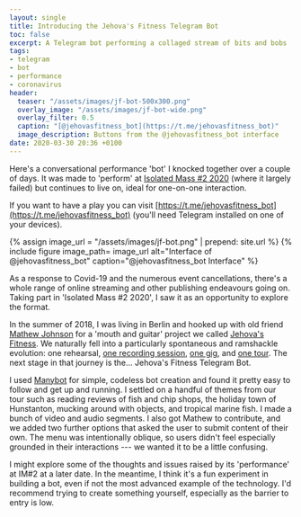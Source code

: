 ```yaml
---
layout: single
title: Introducing the Jehova's Fitness Telegram Bot
toc: false
excerpt: A Telegram bot performing a collaged stream of bits and bobs
tags:
- telegram
- bot
- performance
- coronavirus
header:
  teaser: "/assets/images/jf-bot-500x300.png"
  overlay_image: "/assets/images/jf-bot-wide.png"
  overlay_filter: 0.5
  caption: "[@jehovasfitness_bot](https://t.me/jehovasfitness_bot)"
  image_description: Buttons from the @jehovasfitness_bot interface
date: 2020-03-30 20:36 +0100
---
```

Here's a conversational performance 'bot' I knocked together over a couple of days. It was made to 'perform' at [Isolated Mass #2 2020](https://www.facebook.com/events/238080100698038) (where it largely failed) but continues to live on, ideal for one-on-one interaction.

If you want to have a play you can visit [https://t.me/jehovasfitness_bot](https://t.me/jehovasfitness_bot) (you'll need Telegram installed on one of your devices).

{% assign image_url = "/assets/images/jf-bot.png" | prepend: site.url %}
{% include figure image_path= image_url alt="Interface of @jehovasfitness_bot" caption="@jehovasfitness_bot Interface" %}

As a response to Covid-19 and the numerous event cancellations, there's a whole range of online streaming and other publishing endeavours going on. Taking part in 'Isolated Mass #2 2020', I saw it as an opportunity to explore the format.

In the summer of 2018, I was living in Berlin and hooked up with old friend [Mathew Johnson](https://www.soundengineer-berlin.com/) for a 'mouth and guitar' project we called [Jehova's Fitness](https://www.facebook.com/Jehovas-Fitness-2325237301091977). We naturally fell into a particularly spontaneous and ramshackle evolution: one rehearsal, [one recording session](https://thehouseorgan.xyz/2019/04/06/stop-stroking-your-chin.html), [one gig](https://www.facebook.com/2325237301091977/videos/2236176879753949/), and [one tour](https://screefuckingjunk.bandcamp.com/album/we-were-supported-by-tom-bacharach-split-w-jehovas-fitness). The next stage in that journey is the... Jehova's Fitness Telegram Bot.

I used [Manybot](https://manybot.io/) for simple, codeless bot creation and found it pretty easy to follow and get up and running. I settled on a handful of themes from our tour such as reading reviews of fish and chip shops, the holiday town of Hunstanton, mucking around with objects, and tropical marine fish. I made a bunch of video and audio segments. I also got Mathew to contribute, and we added two further options that asked the user to submit content of their own. The menu was intentionally oblique, so users didn't feel especially grounded in their interactions --- we wanted it to be a little confusing.

I might explore some of the thoughts and issues raised by its 'performance' at IM#2 at a later date. In the meantime, I think it's a fun experiment in building a bot, even if not the most advanced example of the technology. I'd recommend trying to create something yourself, especially as the barrier to entry is low.
